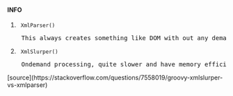 #### INFO
<ol>
  <li><code> XmlParser() </code></li> <pre> This always creates something like DOM with out any demand. So it quite faster.</pre>
  <li><code> XmlSlurper() </code></li> <pre> Ondemand processing, quite slower and have memory efficiency than XmlParser </pre>
</ol>
[source](https://stackoverflow.com/questions/7558019/groovy-xmlslurper-vs-xmlparser)
